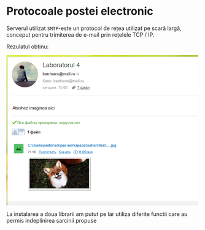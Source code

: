 # Protocoale postei electronic

Serverul utilizat `SMTP`-este un protocol de rețea utilizat pe scară largă, conceput pentru trimiterea de e-mail prin rețelele TCP / IP.

Rezulatul obtinu:
<p> <img src="rezultat.png" align="center" width="500"></p>

La instalarea a doua librarii am putut pe lar utiliza diferite functii care au permis indeplinirea sarcinii propuse
``````


			
	
		
		
		
			
			
    
 
      
